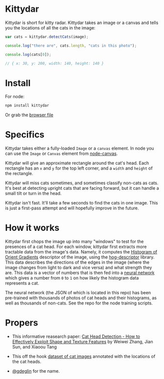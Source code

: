 # Kittydar
Kittydar is short for kitty radar. Kittydar takes an image or a canvas and tells you the locations of all the cats in the image:

```javascript
var cats = kittydar.detectCats(image);

console.log("there are", cats.length, "cats in this photo");

console.log(cats[0]);

// { x: 30, y: 200, width: 140, height: 140 }

```

# Install

For node:

```bash
npm install kittydar
```
Or grab the [browser file](http://github.com/harthur/kittydar/downloads)

# Specifics

Kittydar takes either a fully-loaded `Image` or a `canvas` element. In node you can use the `Image` or `Canvas` element from [node-canvas](https://github.com/LearnBoost/node-canvas).

Kittydar will give an approximate rectangle around the cat's head. Each rectangle has an `x` and `y` for the top left corner, and a `width` and `height` of the rectangle.

Kittydar will miss cats sometimes, and sometimes classify non-cats as cats. It's best at detecting upright cats that are facing forward, but it can handle a small tilt or turn in the head.

Kittydar isn't fast. It'll take a few seconds to find the cats in one image. This is just a first-pass attempt and will hopefully improve in the future.

# How it works

Kittydar first chops the image up into many "windows" to test for the presences of a cat head. For each window, kittydar first extracts more tractable data from the image's data. Namely, it computes the [Histogram of Orient Gradients](http://en.wikipedia.org/wiki/Histogram_of_oriented_gradients) descriptor of the image, using the [hog-descriptor](http://github.com/harthur/hog-descriptor) library. This data describes the directions of the edges in the image (where the image changes from light to dark and vice versa) and what strength they are. This data is a vector of numbers that is then fed into a [neural network](https://github.com/harthur/brain) which gives a number from `0` to `1` on how likely the histogram data represents a cat.

The neural network (the JSON of which is located in this repo) has been pre-trained with thousands of photos of cat heads and their histograms, as well as thousands of non-cats. See the repo for the node training scripts.

# Propers

* This informative reasearch paper: [Cat Head Detection - How to Effectively Exploit Shape and Texture Features](http://research.microsoft.com/pubs/80582/ECCV_CAT_PROC.pdf) by Weiwei Zhang, Jian Sun, and Xiaoou Tang

* This off the hook [dataset of cat images](http://137.189.35.203/WebUI/CatDatabase/catData.html) annotated with the locations of the cat heads.

* [@gdeglin](http://github.com/gdeglin) for the name.
